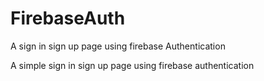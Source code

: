 # FirebaseAuth
A sign in sign up page using firebase Authentication


A simple sign in sign up page using firebase authentication 
